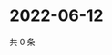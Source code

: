 # 2022-06-12

共 0 条

<!-- BEGIN WEIBO -->
<!-- 最后更新时间 Sun Jun 12 2022 16:14:59 GMT+0800 (China Standard Time) -->

<!-- END WEIBO -->
